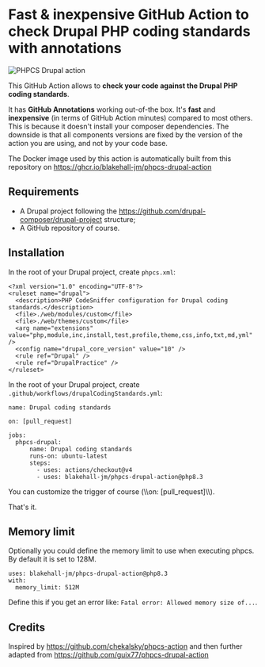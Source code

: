 # Fast & inexpensive GitHub Action to check Drupal PHP coding standards with annotations

![PHPCS Drupal action](./resources/images/phpcs-drupal-action.png)

This GitHub Action allows to **check your code against the Drupal PHP coding standards**.

It has **GitHub Annotations** working out-of-the box. It's **fast** and **inexpensive** (in terms of GitHub Action minutes) compared to most others. This is because it doesn't install your composer dependencies. The downside is that all components versions are fixed by the version of the action you are using, and not by your code base.

The Docker image used by this action is automatically built from this repository on https://ghcr.io/blakehall-jm/phpcs-drupal-action

## Requirements

- A Drupal project following the https://github.com/drupal-composer/drupal-project structure;
- A GitHub repository of course.

## Installation

In the root of your Drupal project, create `phpcs.xml`:

```
<?xml version="1.0" encoding="UTF-8"?>
<ruleset name="drupal">
  <description>PHP CodeSniffer configuration for Drupal coding standards.</description>
  <file>./web/modules/custom</file>
  <file>./web/themes/custom</file>
  <arg name="extensions" value="php,module,inc,install,test,profile,theme,css,info,txt,md,yml" />
  <config name="drupal_core_version" value="10" />
  <rule ref="Drupal" />
  <rule ref="DrupalPractice" />
</ruleset>
```

In the root of your Drupal project, create `.github/workflows/drupalCodingStandards.yml`:

```
name: Drupal coding standards

on: [pull_request]

jobs:
  phpcs-drupal:
      name: Drupal coding standards
      runs-on: ubuntu-latest
      steps:
        - uses: actions/checkout@v4
        - uses: blakehall-jm/phpcs-drupal-action@php8.3
```

You can customize the trigger of course (\\\\on: [pull_request]\\\\).

That's it.

## Memory limit

Optionally you could define the memory limit to use when executing phpcs. By default it is set to 128M.

```
uses: blakehall-jm/phpcs-drupal-action@php8.3
with:
  memory_limit: 512M
```

Define this if you get an error like: `Fatal error: Allowed memory size of...`.

## Credits

Inspired by https://github.com/chekalsky/phpcs-action and then further adapted from https://github.com/guix77/phpcs-drupal-action
